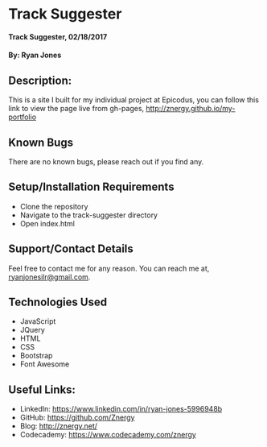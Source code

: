 # Track Suggester

#### Track Suggester, 02/18/2017
#### By: Ryan Jones

## Description:
This is a site I built for my individual project at Epicodus, you can follow this link to view the page live from gh-pages, http://znergy.github.io/my-portfolio

## Known Bugs
There are no known bugs, please reach out if you find any.

## Setup/Installation Requirements
* Clone the repository
* Navigate to the track-suggester directory
* Open index.html

## Support/Contact Details
Feel free to contact me for any reason. You can reach me at, ryanjonesilr@gmail.com.

## Technologies Used
* JavaScript
* JQuery
* HTML
* CSS
* Bootstrap
* Font Awesome

## Useful Links:
* LinkedIn: https://www.linkedin.com/in/ryan-jones-5996948b
* GitHub: https://github.com/Znergy
* Blog: http://znergy.net/
* Codecademy: https://www.codecademy.com/znergy
